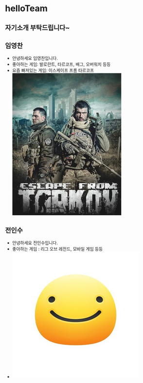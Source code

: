 # helloTeam

## 자기소개 부탁드립니다~

## 임영찬
* 안녕하세요 임영찬입니다.
* 좋아하는 게임: 발로란트, 타르코프, 배그, 오버워치 등등
* 요즘 빠져있는 게임: 이스케이프 프롬 타르코프</br>
![타르코프 이미지](/Tarkov.jpg)

## 전인수
* 안녕하세요 전인수입니다.
* 좋아하는 게임 : 리그 오브 레전드, 모바일 게임 등등
* ![이미지](/jisImage.jpg)